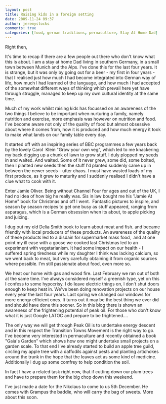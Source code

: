 ```yaml
---
layout: post
title: Raising kids in a foreign setting
date: 2009-11-24 09:37
author: jeremystocks
comments: true
categories: [food, german traditions, permaculture, Stay At Home Dad]
---
```

Right then,

It's time to recap if there are a few people out there who don't know what this is about. I am a stay at home Dad living in southern Germany, in a small town between Munich and the Alps. I've done this for the last four years. It is strange, but it was only by going out for a beer - my first in four years - that I realised just how much I had become integrated into German way of life, how much I had learned of the language, and how much I had accepted of the somewhat different ways of thinking which prevail here yet have through struggle, managed to keep up my own cultural identity at the same time.

Much of my work whilst raising kids has focussed on an awareness of the two things I believe to be important when nurturing a family, namely nutrition and exercise, more emphasis was however on nutrition and food. I've become aware not only of the quality of food but almost obsessive about where it comes from, how it is produced and how much energy it took to make what lands on our family table every day.

It started off with an inspiring series of BBC programmes a few years back by the lovely Carol  Klein "Grow your own veg", which led to me knackering my back digging up a chunk of lawn to grow stuff. I duly plopped my seeds in and waited. And waited. Some of it never grew, some did, some bolted, then I planted new seeds then the stuff I'd planted suddenly came up in between the newer seeds - utter chaos. I must have wasted loads of my first produce, as it grew to maturity and I suddenly realised I didn't have a clue what to cook with it.

Enter Jamie Oliver. Being without Channel Four for ages and out of the UK, I had no idea of how big he really was. Sis in law bought me his "Jamie At Home" book for Christmas and off I went.  Fantastic pictures to inspire, and season by season recipes to get one busy as stuff appeared, ranging from asparagus, which is a German obsession when its about, to apple picking and juicing.

I dug out my old Delia Smith book to learn about meat and fish. and became friendly with local producers of these products. An awareness of the quality of these products led to a disdain for supermarket mass food,  and at one point my ill ease with a goose we cooked last Christmas led to an experiment with vegetarianism. It had some impact on our health - I suffered spring tiredness while my daughter I think was lacking calcium, so we went back to meat, but very carefully obtaining it from organic sources where possible. I'm still passionate about food, even more so.

We heat our home with gas and wood fire. Last February we ran out of both at the same time. I've always considered myself a greenish type, yet on this I confess to some hypocrisy. I do leave electric things on, I don't shut doors enough to keep heat in. We've been doing renovation projects on our house every year the last four years. Last spring we changed our windows for more energy efficient ones. It turns out it may be the best thing we ever did and should have done this sooner. So in this blog there is shown an awareness of the frightening potential of peak oil. For those who don't know what it is just Google LATOC and prepare to be frightened....

The only way we will get through Peak Oil is to undertake energy descent and in this respect the Transition Towns Movement is the right way to go. I've become very interested in permaculture and recently obtained a book "Gaia's Garden" which shows how one might undertake small projects on a garden scale. To that end I've already started to build an apple tree guild, circling my apple tree with a daffodils against pests and planting artichokes around the trunk in the hope that the leaves act as some kind of medicine. Additionally I dug up some comfrey to help condition the soil.

In fact I have a related task right now, that if cutting down our plum trees and have to prepare them for the big chop down this weekend.

I've just made a date for the Nikolaus to come to us 5th December. He comes with Grampus the baddie, who will carry the bag of sweets. More about this soon.
